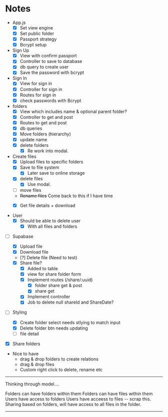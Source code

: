 # Notes

- App.js
  - [x] Set view engine
  - [x] Set public folder
  - [x] Passport strategy
  - [x] Bcrypt setup

- Sign Up
  - [x] View with confirm passport
  - [x] Controller to save to database
  - [x] db query to create user
  - [x] Save the password with bcrypt

- Sign In
  - [x] View for sign in
  - [x] Controller for sign in
  - [x] Routes for sign in
  - [x] check passwords with Bcrypt

- folders
  - [x] View which includes name & optional parent folder? 
  - [x] Controller to get and post
  - [x] Routes to get and post
  - [x] db queries
  - [x] Move folders (hierarchy)
  - [x] update name 
  - [x] delete folders
    - [x] Re work into modal.

- Create files
  - [x] Upload files to specific folders
  - [x] Save to file system
    - [x] Later save to online storage
  - [x] delete files
    - [x] Use modal.
  - [ ] move files
  - ~~Rename files~~ Come back to this if I have time
  - [x] Get file details + download


- User
  - [x] Should be able to delete user
    - [x] With all files and folders

- [ ] Supabase
  - [x] Upload file
  - [x] Download file
  - [?] Delete file (Need to test)
  - [x] Share file? 
    - [x] Added to table
    - [x] view for share folder form
    - [x] Implement routes (/share/:uuid)
      - [x] folder share get & post
      - [x] share get
    - [x] Implement controller
    - [x] Job to delete null shareId and ShareDate?  

- [ ] Styling
  - [x] Create folder select needs stlying to match input
  - [x] Delete folder btn needs updating
  - [ ] file detail

- [x] Share folders



- Nice to have
  - drag & drop folders to create relations
  - drag & drop files
  - Custom right click to delete, rename etc


------

Thinking through model....

Folders can have folders within them
Folders can have files within them
Users have access to folders
Users have acceess to files -- scrap this. Sharing based on folders, will have access to all files in the folder. 


------
